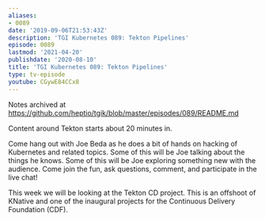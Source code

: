 ```yaml
---
aliases:
- 0089
date: '2019-09-06T21:53:43Z'
description: 'TGI Kubernetes 089: Tekton Pipelines'
episode: 0089
lastmod: '2021-04-20'
publishdate: '2020-08-10'
title: 'TGI Kubernetes 089: Tekton Pipelines'
type: tv-episode
youtube: CGywE84CCx8
---
```


Notes archived at https://github.com/heptio/tgik/blob/master/episodes/089/README.md

Content around Tekton starts about 20 minutes in.

Come hang out with Joe Beda as he does a bit of hands on hacking of Kubernetes and related topics. Some of this will be Joe talking about the things he knows. Some of this will be Joe exploring something new with the audience. Come join the fun, ask questions, comment, and participate in the live chat!

This week we will be looking at the Tekton CD project.  This is an offshoot of KNative and one of the inaugural projects for the Continuous Delivery Foundation (CDF).